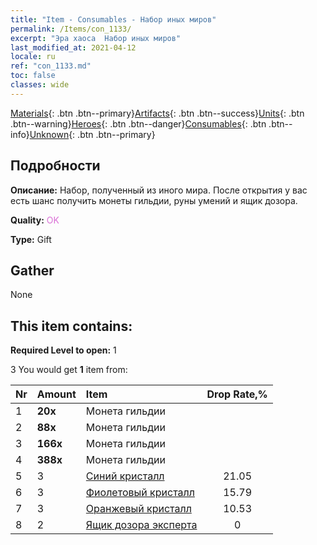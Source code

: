 ```yaml
---
title: "Item - Consumables - Набор иных миров"
permalink: /Items/con_1133/
excerpt: "Эра хаоса  Набор иных миров"
last_modified_at: 2021-04-12
locale: ru
ref: "con_1133.md"
toc: false
classes: wide
---
```

 [Materials](/ru/Items/){: .btn .btn--primary}[Artifacts](/ru/Items/Artifacts/){: .btn .btn--success}[Units](/ru/Items/Units/){: .btn .btn--warning}[Heroes](/ru/Items/Heroes/){: .btn .btn--danger}[Consumables](/ru/Items/Consumables/){: .btn .btn--info}[Unknown](/ru/Items/Unknown/){: .btn .btn--primary}

## Подробности
 **Описание:** Набор, полученный из иного мира. После открытия у вас есть шанс получить монеты гильдии, руны умений и ящик дозора.

 **Quality:** <span style="color: #DA70D6">OK</span>

 **Type:** Gift

## Gather

  None

## This item contains:

 **Required Level to open:** 1

 3 You would get **1** item  from:

  | Nr | Amount |     Item    | Drop Rate,% |
  |:---|:-------|:------------|:---------:|
  | 1 |  **20x** | Монета гильдии |  | 21.05 | 
  | 2 |  **88x** | Монета гильдии |  | 15.79 | 
  | 3 |  **166x** | Монета гильдии |  | 10.53 | 
  | 4 |  **388x** | Монета гильдии |  | 5.26 | 
  | 5 | 3 | [Синий кристалл](/ru/Items/con_716/) | 21.05 | 
  | 6 | 3 | [Фиолетовый кристалл](/ru/Items/con_720/) | 15.79 | 
  | 7 | 3 | [Оранжевый кристалл](/ru/Items/con_730/) | 10.53 | 
  | 8 | 2 | [Ящик дозора эксперта](/ru/Items/con_760/) | 0 | 
